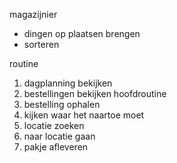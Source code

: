 magazijnier
- dingen op plaatsen brengen
- sorteren

routine
1. dagplanning bekijken
2. bestellingen bekijken
hoofdroutine
4. bestelling ophalen
5. kijken waar het naartoe moet
6. locatie zoeken
7. naar locatie gaan
8. pakje afleveren
